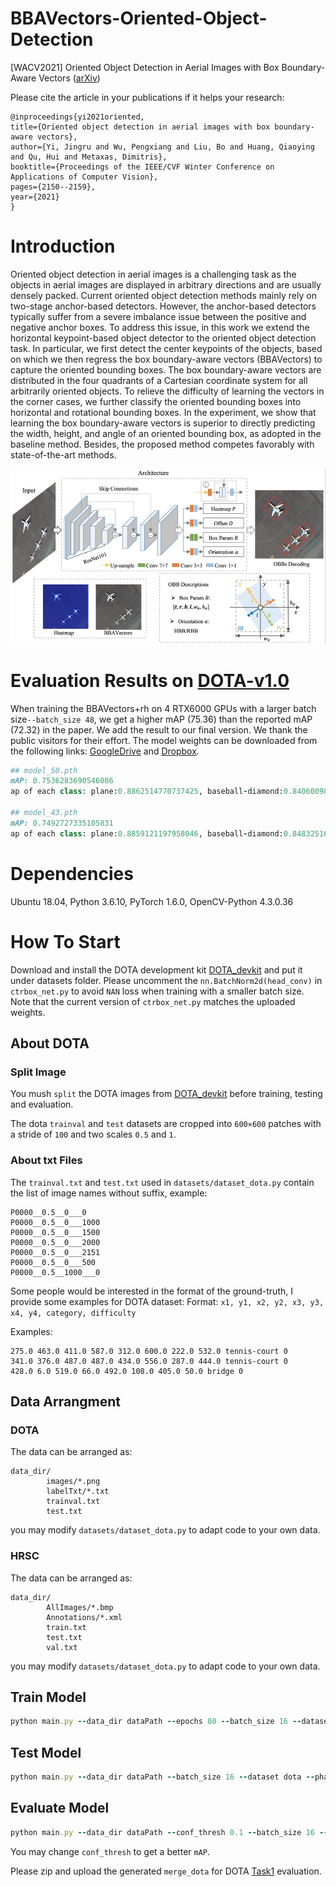 # BBAVectors-Oriented-Object-Detection
[WACV2021] Oriented Object Detection in Aerial Images with Box Boundary-Aware Vectors ([arXiv](https://arxiv.org/pdf/2008.07043.pdf))

Please cite the article in your publications if it helps your research:

	@inproceedings{yi2021oriented,
	title={Oriented object detection in aerial images with box boundary-aware vectors},
	author={Yi, Jingru and Wu, Pengxiang and Liu, Bo and Huang, Qiaoying and Qu, Hui and Metaxas, Dimitris},
	booktitle={Proceedings of the IEEE/CVF Winter Conference on Applications of Computer Vision},
	pages={2150--2159},
	year={2021}
	}


# Introduction

Oriented object detection in aerial images is a challenging task as the objects in aerial images are displayed in arbitrary directions and are usually densely packed. Current oriented object detection methods mainly rely on two-stage anchor-based detectors. However, the anchor-based detectors typically suffer from a severe imbalance issue between the positive and negative anchor boxes. To address this issue, in this work we extend the horizontal keypoint-based object detector to the oriented object detection task. In particular, we first detect the center keypoints of the objects, based on which we then regress the box boundary-aware vectors (BBAVectors) to capture the oriented bounding boxes. The box boundary-aware vectors are distributed in the four quadrants of a Cartesian coordinate system for all arbitrarily oriented objects. To relieve the difficulty of learning the vectors in the corner cases, we further classify the oriented bounding boxes into horizontal and rotational bounding boxes. In the experiment, we show that learning the box boundary-aware vectors is superior to directly predicting the width, height, and angle of an oriented bounding box, as adopted in the baseline method. Besides, the proposed method competes favorably with state-of-the-art methods.

<p align="center">
	<img src="imgs/img1.png", width="800">
</p>

# Evaluation Results on [DOTA-v1.0](https://captain-whu.github.io/DOTA/evaluation.html)

When training the BBAVectors+rh on 4 RTX6000 GPUs with a larger batch size```--batch_size 48```, we get a higher mAP (75.36) than the reported mAP (72.32) in the paper. We add the result to our final version. We thank the public visitors for their effort. The model weights can be downloaded from the following links: [GoogleDrive](https://drive.google.com/drive/folders/1a5LirNJ9-jc21JV11WBGqDYKpur95sno?usp=sharing) and [Dropbox](https://www.dropbox.com/sh/p7pz6silvy56f1a/AADHGlBKmdf5-7GBq2q7XBTua?dl=0).


```ruby
## model_50.pth
mAP: 0.7536283690546086
ap of each class: plane:0.8862514770737425, baseball-diamond:0.8406009896282075, bridge:0.521285610860641, ground-track-field:0.6955552280263699, small-vehicle:0.7825702607967113, large-vehicle:0.8040010247209182, ship:0.8805575982076236, tennis-court:0.9087489402165854, basketball-court:0.8722663525600673, storage-tank:0.8638699841268725, soccer-ball-field:0.5610545208583243, roundabout:0.6562139014619145, harbor:0.6709747110284013, swimming-pool:0.7208480121858474, helicopter:0.6396269240669054

## model_43.pth
mAP: 0.7492727335105831
ap of each class: plane:0.8859121197958046, baseball-diamond:0.8483251642688572, bridge:0.5214374843409882, ground-track-field:0.6560710395759289, small-vehicle:0.7773671634218439, large-vehicle:0.7427879633964128, ship:0.8804625721887132, tennis-court:0.908816372618596, basketball-court:0.862399364058993, storage-tank:0.8670730838290734, soccer-ball-field:0.5987801663737911, roundabout:0.6401450110418495, harbor:0.6698206063852568, swimming-pool:0.7071826121359568, helicopter:0.672510279226682
```


# Dependencies
Ubuntu 18.04, Python 3.6.10, PyTorch 1.6.0, OpenCV-Python 4.3.0.36 

# How To Start

Download and install the DOTA development kit [DOTA_devkit](https://github.com/CAPTAIN-WHU/DOTA_devkit) and put it under datasets folder.
Please uncomment the ```nn.BatchNorm2d(head_conv)``` in ```ctrbox_net.py``` to avoid ```NAN``` loss when training with a smaller batch size. Note that the current version of ```ctrbox_net.py``` matches the uploaded weights.

## About DOTA
### Split Image
You mush `split` the DOTA images from [DOTA_devkit](https://github.com/CAPTAIN-WHU/DOTA_devkit) before training, testing and evaluation.

The dota ```trainval``` and ```test``` datasets are cropped into ```600×600``` patches with a stride of `100` and two scales `0.5` and `1`. 

### About txt Files
The `trainval.txt` and `test.txt` used in `datasets/dataset_dota.py` contain the list of image names without suffix, example:
```
P0000__0.5__0___0
P0000__0.5__0___1000
P0000__0.5__0___1500
P0000__0.5__0___2000
P0000__0.5__0___2151
P0000__0.5__0___500
P0000__0.5__1000___0
```
Some people would be interested in the format of the ground-truth, I provide some examples for DOTA dataset:
Format: `x1, y1, x2, y2, x3, y3, x4, y4, category, difficulty`

Examples: 
```
275.0 463.0 411.0 587.0 312.0 600.0 222.0 532.0 tennis-court 0
341.0 376.0 487.0 487.0 434.0 556.0 287.0 444.0 tennis-court 0
428.0 6.0 519.0 66.0 492.0 108.0 405.0 50.0 bridge 0
```
## Data Arrangment
### DOTA
The data can be arranged as:
```
data_dir/
        images/*.png
        labelTxt/*.txt
        trainval.txt
        test.txt
```
you may modify `datasets/dataset_dota.py` to adapt code to your own data.
### HRSC
The data can be arranged as:
```
data_dir/
        AllImages/*.bmp
		Annotations/*.xml
		train.txt
		test.txt
		val.txt
```
you may modify `datasets/dataset_dota.py` to adapt code to your own data.


## Train Model
```ruby
python main.py --data_dir dataPath --epochs 80 --batch_size 16 --dataset dota --phase train
```

## Test Model
```ruby
python main.py --data_dir dataPath --batch_size 16 --dataset dota --phase test
```


## Evaluate Model
```ruby
python main.py --data_dir dataPath --conf_thresh 0.1 --batch_size 16 --dataset dota --phase eval
```

You may change `conf_thresh` to get a better `mAP`. 

Please zip and upload the generated `merge_dota` for DOTA [Task1](https://captain-whu.github.io/DOTA/evaluation.html) evaluation.
